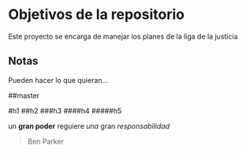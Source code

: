 # Objetivos de la repositorio

Este proyecto se encarga de manejar los planes de la liga de la justicia


## Notas
Pueden hacer lo que quieran...

##master

#h1
##h2
###h3
####h4
#####h5

un **gran poder** reguiere _una_ gran *responsabilidad*
> Ben Parker
